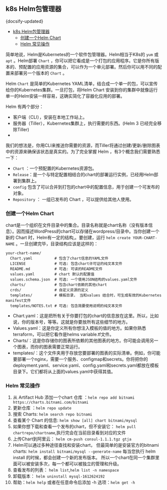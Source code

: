 ## k8s Helm包管理器
{docsify-updated}

- [k8s Helm包管理器](#k8s-helm包管理器)
	- [创建一个Helm Chart](#创建一个helm-chart)
	- [Helm 常见操作](#helm-常见操作)

简单地说，Helm是Kubernetes的一个软件包管理器。Helm相当于K8s的 `yum` 或 `apt` 。Helm部署 `Chart` ，你可以把它看成是一个打包的应用程序。它是你所有版本的、预配置的应用资源的集合，可以作为一个单元部署。然后你可以用不同的配置来部署另一个版本的 `Chart` 。

Helm `Chart` 是简单的Kubernetes YAML清单，结合成一个单一的包，可以宣传给你的Kubernetes集群。一旦打包，将Helm Chart 安装到你的集群中就像运行单一的Helm安装一样容易，这确实简化了容器化应用的部署。

Helm 有两个部分：
+ 客户端（CLI），安装在本地工作站上。
+ 服务器（Tiller），Kubernetes集群上，执行需要的东西。(Helm 3 已经完全移除Tiller) 
+ 
我们的想法是，你用CLI来推送你需要的资源，而Tiller将通过创建/更新/删除图表中的资源来确保该状态是真实的。为了完全掌握 Helm ，有3个概念我们需要熟悉一下：
+ `Chart` ：一个预配置的Kubernetes资源包。
+ `Release`：是一个与特定配置相结合的chart的部署运行实例，已经用Helm部署到集群上。
+ `config` 包含了可以合并到打包的chart中的配置信息，用于创建一个可发布的对象。
+ `Repository` ： 一组已发布的 Chart ，可以提供给其他人使用。


### 创建一个Helm Chart
chart是一个组织在文件目录中的集合。目录名称就是chart名称（没有版本信息）。因而描述WordPress的chart可以存储在wordpress/目录中。当你创建一个新的 Chart 时，Helm有一定的结构,。要创建，运行 `helm create YOUR-CHART-NAME` 。一旦创建完毕，目录结构应该是这样的：
```
your-chart-name/
  Chart.yaml          # 包含了chart信息的YAML文件
  LICENSE             # 可选: 包含chart许可证的纯文本文件
  README.md           # 可选: 可读的README文件
  values.yaml         # chart 默认的配置值
  values.schema.json  # 可选: 一个使用JSON结构的values.yaml文件
  charts/             # 包含chart依赖的其他chart
  crds/               # 自定义资源的定义
  templates/          # 模板目录， 当和values 结合时，可生成有效的Kubernetes manifest文件
  templates/NOTES.txt # 可选: 包含简要使用说明的纯文本文件
```
+ Chart.yaml：这是把所有关于你要打包的chart的信息放在这里。所以，比如说，你的版本号，等等。这就是你要放所有这些细节的地方。
+ Values.yaml：这是你定义所有你想注入模板的值的地方。如果你熟悉terraform，可以把它看作是helms variable.tf文件。
+ Charts/：这是你存储你的图表所依赖的其他图表的地方。你可能会调用另一个图表，而你的图表需要正常运行。
+ templates/：这个文件夹用于存放您要部署的图表的实际清单。例如，你可能要部署一个nginx，需要一个服务、configmap和secrets。你将把你的deployment.yaml、service.yaml、config.yaml和secrets.yaml都放在模板目录下。它们都将从上面的values.yaml中获得其值。

### Helm 常见操作
1. 从 Artifact Hub 添加一个chart 仓库 ：`helm repo add bitnami https://charts.bitnami.com/bitnami`
2. 更新仓库 ：`helm repo update`
3. 搜索 Charts: `helm search repo bitnami`
4. 查看某个 Chart 的信息: `helm show [all] chart bitnami/mysql`
5. 如果你想下载和查看一个发布的chart，但不安装它： `helm pull chartrepo/chartname`,执行完会在当前目录看到对应的文件
6. 上传Chart到阿里云： `helm cm-push consul-1.1.1.tgz gtja`
7. Helm可以通过多种途径查找和安装chart， 但最简单的是安装官方的bitnami charts: `helm install bitnami/mysql --generate-name`
   每当您执行 helm install 的时候，都会创建一个新的发布版本。 所以一个chart在同一个集群里面可以被安装多次，每一个都可以被独立的管理和升级。
8. 查看发布的列表： `helm list`,`helm list -n namespace`
9. 卸载版本： `helm uninstall mysql-1612624192`
10. 帮助：`helm help` 或者在任意命令后添加 -h 选项：`helm get -h`